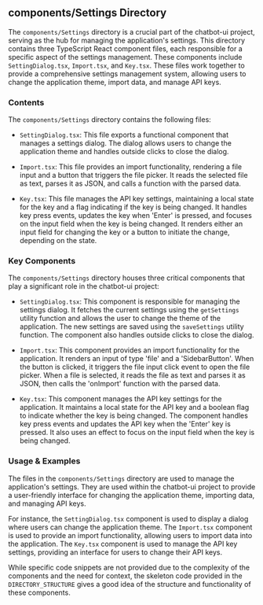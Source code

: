 
## components/Settings Directory

The `components/Settings` directory is a crucial part of the chatbot-ui project, serving as the hub for managing the application's settings. This directory contains three TypeScript React component files, each responsible for a specific aspect of the settings management. These components include `SettingDialog.tsx`, `Import.tsx`, and `Key.tsx`. These files work together to provide a comprehensive settings management system, allowing users to change the application theme, import data, and manage API keys.

### Contents

The `components/Settings` directory contains the following files:

- `SettingDialog.tsx`: This file exports a functional component that manages a settings dialog. The dialog allows users to change the application theme and handles outside clicks to close the dialog.

- `Import.tsx`: This file provides an import functionality, rendering a file input and a button that triggers the file picker. It reads the selected file as text, parses it as JSON, and calls a function with the parsed data.

- `Key.tsx`: This file manages the API key settings, maintaining a local state for the key and a flag indicating if the key is being changed. It handles key press events, updates the key when 'Enter' is pressed, and focuses on the input field when the key is being changed. It renders either an input field for changing the key or a button to initiate the change, depending on the state.

### Key Components

The `components/Settings` directory houses three critical components that play a significant role in the chatbot-ui project:

- `SettingDialog.tsx`: This component is responsible for managing the settings dialog. It fetches the current settings using the `getSettings` utility function and allows the user to change the theme of the application. The new settings are saved using the `saveSettings` utility function. The component also handles outside clicks to close the dialog.

- `Import.tsx`: This component provides an import functionality for the application. It renders an input of type 'file' and a 'SidebarButton'. When the button is clicked, it triggers the file input click event to open the file picker. When a file is selected, it reads the file as text and parses it as JSON, then calls the 'onImport' function with the parsed data.

- `Key.tsx`: This component manages the API key settings for the application. It maintains a local state for the API key and a boolean flag to indicate whether the key is being changed. The component handles key press events and updates the API key when the 'Enter' key is pressed. It also uses an effect to focus on the input field when the key is being changed.

### Usage & Examples

The files in the `components/Settings` directory are used to manage the application's settings. They are used within the chatbot-ui project to provide a user-friendly interface for changing the application theme, importing data, and managing API keys.

For instance, the `SettingDialog.tsx` component is used to display a dialog where users can change the application theme. The `Import.tsx` component is used to provide an import functionality, allowing users to import data into the application. The `Key.tsx` component is used to manage the API key settings, providing an interface for users to change their API keys.

While specific code snippets are not provided due to the complexity of the components and the need for context, the skeleton code provided in the `DIRECTORY_STRUCTURE` gives a good idea of the structure and functionality of these components.
